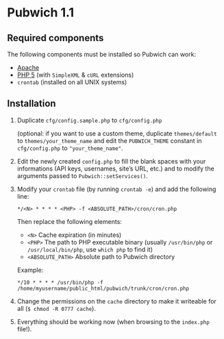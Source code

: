 # Pubwich 1.1

## Required components

The following components must be installed so Pubwich can work:

* [Apache](http://www.apache.org)
* [PHP 5](http://www.php.net/) (with `SimpleXML` & `cURL` extensions)
* `crontab` (installed on all UNIX systems)

## Installation

1. Duplicate `cfg/config.sample.php` to `cfg/config.php`

   (optional: if you want to use a custom theme, duplicate `themes/default` to `themes/your_theme_name` and edit the `PUBWICH_THEME` constant in `cfg/config.php` to `"your_theme_name"`.

2. Edit the newly created `config.php` to fill the blank spaces with your informations (API keys, usernames, site’s URL, etc.) and to modify the arguments passed to `Pubwich::setServices()`.

3. Modify your `crontab` file (by running `crontab -e`) and add the following line:

   `*/<N> * * * * <PHP> -f <ABSOLUTE_PATH>/cron/cron.php`

   Then replace the following elements:

   * `<N>` Cache expiration (in minutes)
   * `<PHP>` The path to PHP executable binary (usually `/usr/bin/php` or `/usr/local/bin/php`, use `which php` to find it)
   * `<ABSOLUTE_PATH>` Absolute path to Pubwich directory

   Example:

   `*/10 * * * * /usr/bin/php -f /home/myusername/public_html/pubwich/trunk/cron/cron.php`
   
4. Change the permissions on the `cache` directory to make it writeable for all (`$ chmod -R 0777 cache`).

5. Everything should be working now (when browsing to the `index.php` file!).

